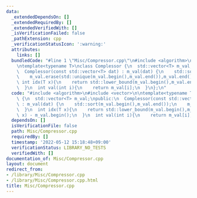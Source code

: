 ```yaml
---
data:
  _extendedDependsOn: []
  _extendedRequiredBy: []
  _extendedVerifiedWith: []
  _isVerificationFailed: false
  _pathExtension: cpp
  _verificationStatusIcon: ':warning:'
  attributes:
    links: []
  bundledCode: "#line 1 \"Misc/Compressor.cpp\"\n#include <algorithm>\n#include <vector>\n\
    \ntemplate<typename T>\nclass Complessor {\n  std::vector<T> m_val;\npublic:\n\
    \  Complessor(const std::vector<T> dat) : m_val(dat) {\n    std::sort(m_val.begin(),m_val.end());\n\
    \    m_val.erase(std::unique(m_val.begin(),m_val.end()),m_val.end());\n  }\n \
    \ int idx(T x){\n    return std::lower_bound(m_val.begin(),m_val.end(), x) - m_val.begin();\n\
    \  }\n  int val(int i){\n    return m_val[i];\n  }\n};\n"
  code: "#include <algorithm>\n#include <vector>\n\ntemplate<typename T>\nclass Complessor\
    \ {\n  std::vector<T> m_val;\npublic:\n  Complessor(const std::vector<T> dat)\
    \ : m_val(dat) {\n    std::sort(m_val.begin(),m_val.end());\n    m_val.erase(std::unique(m_val.begin(),m_val.end()),m_val.end());\n\
    \  }\n  int idx(T x){\n    return std::lower_bound(m_val.begin(),m_val.end(),\
    \ x) - m_val.begin();\n  }\n  int val(int i){\n    return m_val[i];\n  }\n};\n"
  dependsOn: []
  isVerificationFile: false
  path: Misc/Compressor.cpp
  requiredBy: []
  timestamp: '2022-05-12 15:18:48+09:00'
  verificationStatus: LIBRARY_NO_TESTS
  verifiedWith: []
documentation_of: Misc/Compressor.cpp
layout: document
redirect_from:
- /library/Misc/Compressor.cpp
- /library/Misc/Compressor.cpp.html
title: Misc/Compressor.cpp
---
```

